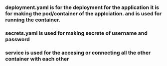 ### deployment.yaml is for the deployment for the application it is for making the pod/container of the applciation. and is used for running the container.

### secrets.yaml is used for making secrete of username and password 

### service is used for the accesing or connecting all the other container with each other 

